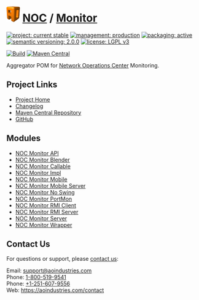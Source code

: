# [<img src="ao-logo.png" alt="AO Logo" width="35" height="40">](https://github.com/aoindustries) [NOC](https://github.com/aoindustries/noc) / [Monitor](https://github.com/aoindustries/noc-monitor)

[![project: current stable](https://aoindustries.com/ao-badges/project-current-stable.svg)](https://aoindustries.com/life-cycle#project-current-stable)
[![management: production](https://aoindustries.com/ao-badges/management-production.svg)](https://aoindustries.com/life-cycle#management-production)
[![packaging: active](https://aoindustries.com/ao-badges/packaging-active.svg)](https://aoindustries.com/life-cycle#packaging-active)  
[![semantic versioning: 2.0.0](https://aoindustries.com/ao-badges/semver-2.0.0.svg)](http://semver.org/spec/v2.0.0.html)
[![license: LGPL v3](https://aoindustries.com/ao-badges/license-lgpl-3.0.svg)](https://www.gnu.org/licenses/lgpl-3.0)

[![Build](https://github.com/aoindustries/noc-monitor/workflows/Build/badge.svg?branch=master)](https://github.com/aoindustries/noc-monitor/actions?query=workflow%3ABuild)
[![Maven Central](https://maven-badges.herokuapp.com/maven-central/com.aoindustries/noc-monitor/badge.svg)](https://maven-badges.herokuapp.com/maven-central/com.aoindustries/noc-monitor)

Aggregator POM for [Network Operations Center](https://github.com/aoindustries/noc) Monitoring.

## Project Links
* [Project Home](https://aoindustries.com/noc/monitor/)
* [Changelog](https://aoindustries.com/noc/monitor/changelog)
* [Maven Central Repository](https://search.maven.org/artifact/com.aoindustries/noc-monitor)
* [GitHub](https://github.com/aoindustries/noc-monitor)

## Modules
* [NOC Monitor API](https://github.com/aoindustries/noc-monitor-api)
* [NOC Monitor Blender](https://github.com/aoindustries/noc-monitor-blender)
* [NOC Monitor Callable](https://github.com/aoindustries/noc-monitor-callable)
* [NOC Monitor Impl](https://github.com/aoindustries/noc-monitor-impl)
* [NOC Monitor Mobile](https://github.com/aoindustries/noc-monitor-mobile)
* [NOC Monitor Mobile Server](https://github.com/aoindustries/noc-monitor-mobile-server)
* [NOC Monitor No Swing](https://github.com/aoindustries/noc-monitor-noswing)
* [NOC Monitor PortMon](https://github.com/aoindustries/noc-monitor-portmon)
* [NOC Monitor RMI Client](https://github.com/aoindustries/noc-monitor-rmi-client)
* [NOC Monitor RMI Server](https://github.com/aoindustries/noc-monitor-rmi-server)
* [NOC Monitor Server](https://github.com/aoindustries/noc-monitor-server)
* [NOC Monitor Wrapper](https://github.com/aoindustries/noc-monitor-wrapper)

## Contact Us
For questions or support, please [contact us](https://aoindustries.com/contact):

Email: [support@aoindustries.com](mailto:support@aoindustries.com)  
Phone: [1-800-519-9541](tel:1-800-519-9541)  
Phone: [+1-251-607-9556](tel:+1-251-607-9556)  
Web: https://aoindustries.com/contact
